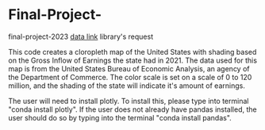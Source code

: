 # Final-Project-
final-project-2023
[data link](https://apps.bea.gov/iTable/?reqid=70&step=1&acrdn=4#eyJhcHBpZCI6NzAsInN0ZXBzIjpbMSwyNCwyOSwyNSwzMSwyNiwyNywzMF0sImRhdGEiOltbIlRhYmxlSWQiLCI2OCJdLFsiQ2xhc3NpZmljYXRpb24iLCJOb24tSW5kdXN0cnkiXSxbIk1ham9yX0FyZWEiLCIwIl0sWyJTdGF0ZSIsWyIwIl1dLFsiQXJlYSIsWyJYWCJdXSxbIlN0YXRpc3RpYyIsWyIxMCJdXSxbIlVuaXRfb2ZfbWVhc3VyZSIsIkxldmVscyJdLFsiWWVhciIsWyIyMDIxIl1dLFsiWWVhckJlZ2luIiwiLTEiXSxbIlllYXJfRW5kIiwiLTEiXV19)
library's request

This code creates a cloropleth map of the United States with shading based on the Gross Inflow of Earnings the state had in 2021. The data used for this map is from the United States Bureau of Economic Analysis, an agency of the Department of Commerce. The color scale is set on a scale of 0 to 120 million, and the shading of the state will indicate it's amount of earnings. 

The user will need to install plotly. To install this, please type into terminal "conda install plotly". If the user does not already have pandas installed, the user should do so by typing into the terminal "conda install pandas". 


